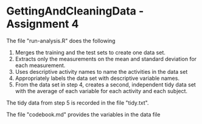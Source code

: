 # GettingAndCleaningData - Assignment 4

The file "run-analysis.R" does the following

1. Merges the training and the test sets to create one data set.
2. Extracts only the measurements on the mean and standard deviation for each measurement.
3. Uses descriptive activity names to name the activities in the data set
4. Appropriately labels the data set with descriptive variable names.
5. From the data set in step 4, creates a second, independent tidy data set with the average of each variable for each activity and each subject.

The tidy data from step 5 is recorded in the file "tidy.txt".

The file "codebook.md" provides the variables in the data file
